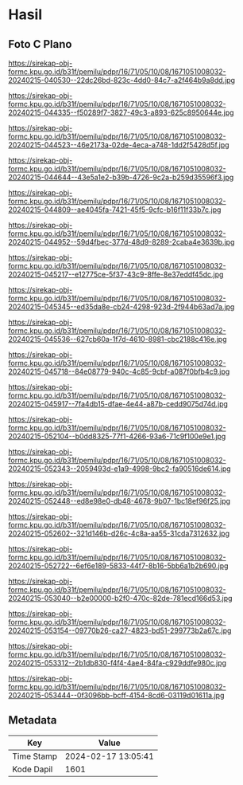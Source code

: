 # Hasil

## Foto C Plano

https://sirekap-obj-formc.kpu.go.id/b31f/pemilu/pdpr/16/71/05/10/08/1671051008032-20240215-040530--22dc26bd-823c-4dd0-84c7-a2f464b9a8dd.jpg

https://sirekap-obj-formc.kpu.go.id/b31f/pemilu/pdpr/16/71/05/10/08/1671051008032-20240215-044335--f50289f7-3827-49c3-a893-625c8950644e.jpg

https://sirekap-obj-formc.kpu.go.id/b31f/pemilu/pdpr/16/71/05/10/08/1671051008032-20240215-044523--46e2173a-02de-4eca-a748-1dd2f5428d5f.jpg

https://sirekap-obj-formc.kpu.go.id/b31f/pemilu/pdpr/16/71/05/10/08/1671051008032-20240215-044644--43e5a1e2-b39b-4726-9c2a-b259d35596f3.jpg

https://sirekap-obj-formc.kpu.go.id/b31f/pemilu/pdpr/16/71/05/10/08/1671051008032-20240215-044809--ae4045fa-7421-45f5-9cfc-b16f11f33b7c.jpg

https://sirekap-obj-formc.kpu.go.id/b31f/pemilu/pdpr/16/71/05/10/08/1671051008032-20240215-044952--59d4fbec-377d-48d9-8289-2caba4e3639b.jpg

https://sirekap-obj-formc.kpu.go.id/b31f/pemilu/pdpr/16/71/05/10/08/1671051008032-20240215-045217--e12775ce-5f37-43c9-8ffe-8e37eddf45dc.jpg

https://sirekap-obj-formc.kpu.go.id/b31f/pemilu/pdpr/16/71/05/10/08/1671051008032-20240215-045345--ed35da8e-cb24-4298-923d-2f944b63ad7a.jpg

https://sirekap-obj-formc.kpu.go.id/b31f/pemilu/pdpr/16/71/05/10/08/1671051008032-20240215-045536--627cb60a-1f7d-4610-8981-cbc2188c416e.jpg

https://sirekap-obj-formc.kpu.go.id/b31f/pemilu/pdpr/16/71/05/10/08/1671051008032-20240215-045718--84e08779-940c-4c85-9cbf-a087f0bfb4c9.jpg

https://sirekap-obj-formc.kpu.go.id/b31f/pemilu/pdpr/16/71/05/10/08/1671051008032-20240215-045917--7fa4db15-dfae-4e44-a87b-cedd9075d74d.jpg

https://sirekap-obj-formc.kpu.go.id/b31f/pemilu/pdpr/16/71/05/10/08/1671051008032-20240215-052104--b0dd8325-77f1-4266-93a6-71c9f100e9e1.jpg

https://sirekap-obj-formc.kpu.go.id/b31f/pemilu/pdpr/16/71/05/10/08/1671051008032-20240215-052343--2059493d-e1a9-4998-9bc2-fa90516de614.jpg

https://sirekap-obj-formc.kpu.go.id/b31f/pemilu/pdpr/16/71/05/10/08/1671051008032-20240215-052448--ed8e98e0-db48-4678-9b07-1bc18ef96f25.jpg

https://sirekap-obj-formc.kpu.go.id/b31f/pemilu/pdpr/16/71/05/10/08/1671051008032-20240215-052602--321d146b-d26c-4c8a-aa55-31cda7312632.jpg

https://sirekap-obj-formc.kpu.go.id/b31f/pemilu/pdpr/16/71/05/10/08/1671051008032-20240215-052722--6ef6e189-5833-44f7-8b16-5bb6a1b2b690.jpg

https://sirekap-obj-formc.kpu.go.id/b31f/pemilu/pdpr/16/71/05/10/08/1671051008032-20240215-053040--b2e00000-b2f0-470c-82de-781ecd166d53.jpg

https://sirekap-obj-formc.kpu.go.id/b31f/pemilu/pdpr/16/71/05/10/08/1671051008032-20240215-053154--09770b26-ca27-4823-bd51-299773b2a67c.jpg

https://sirekap-obj-formc.kpu.go.id/b31f/pemilu/pdpr/16/71/05/10/08/1671051008032-20240215-053312--2b1db830-f4f4-4ae4-84fa-c929ddfe980c.jpg

https://sirekap-obj-formc.kpu.go.id/b31f/pemilu/pdpr/16/71/05/10/08/1671051008032-20240215-053444--0f3096bb-bcff-4154-8cd6-03119d01611a.jpg


## Metadata

| Key        | Value               |
| ---------- | ------------------- |
| Time Stamp | 2024-02-17 13:05:41 |
| Kode Dapil | 1601                |




